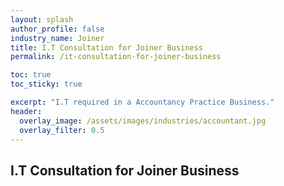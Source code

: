 ```yaml
---
layout: splash 
author_profile: false 
industry_name: Joiner
title: I.T Consultation for Joiner Business
permalink: /it-consultation-for-joiner-business

toc: true
toc_sticky: true

excerpt: "I.T required in a Accountancy Practice Business."
header:
  overlay_image: /assets/images/industries/accountant.jpg
  overlay_filter: 0.5 
---
```


## I.T Consultation for Joiner Business